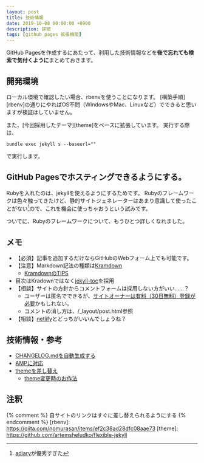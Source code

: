 ```yaml
---
layout: post
title: 技術情報
date: 2019-10-08 00:00:00 +0900
description: 詳細
tags: [github pages 拡張機能]
---
```

GitHub Pagesを作成するにあたって、利用した技術情報などを**後で忘れても検索で気付くように**まとめておきます。

## 開発環境
ローカル環境で確認したい場合、rbenvを使うことになります。
[構築手順][rbenv]の通りにやればOS不問（WindowsやMac、Linuxなど）でできると思いますが検証はしていません。

また、[今回採用したテーマ][theme]をベースに拡張しています。
実行する際は、
```
bundle exec jekyll s --baseurl=""
```
で実行します。

## GitHub Pagesでホスティングできるようにする。
Rubyを入れたのは、jekyllを使えるようにするためです。
Rubyのフレームワークは色々触ってきたけど、静的サイトジェネレーターはあまり意識して使ったことがない[^1]ので、これを機会に使っちゃおうという試みです。

ついでに、Rubyのフレームワークについて、もうひとつ詳しくなれました。

## メモ
* 【必須】記事を追加するだけならGitHubのWebフォーム上でも可能です。
* 【注意】Markdown記法の種類は[Kramdown](http://chirimenmonster.github.io/2016/01/28/tips-jekyll.html)
  * [KramdownのTIPS](https://rcmdnk.com/blog/2013/10/12/blog-octopress-kramdown/)
* 目次はKradownではなく[jekyll-toc](https://github.com/allejo/jekyll-toc)を採用
* 【相談】サイトの方針からコメントフォームは採用しない方がいい……？
  * ユーザーは匿名でできるが、[サイトオーナーは有料（30日無料）登録が必要](https://disqus.com/)かもしれない。
  * コメントの消し方は、/_layout/post.html参照
* 【相談】[netlify](https://www.netlify.com/)とどっちがいいんでしょうね？

## 技術情報・参考
* [CHANGELOG.mdを自動生成する](https://github.com/github-changelog-generator/github-changelog-generator)
* [AMPに対応](https://github.com/juusaw/amp-jekyll/)
* [themeを差し替え](http://jekyllthemes.org/)
  * [theme変更時のお作法](https://e-joint.jp/321/)

## 注釈
[^1]: [adiary](https://adiary.org/)が優秀すぎた

{% comment %} 自サイトのリンクはすぐに差し替えられるようにする {% endcomment %}
[rbenv]: https://qiita.com/nomurasan/items/ef2c38ad28dfc08aae73
[theme]: https://github.com/artemsheludko/flexible-jekyll
